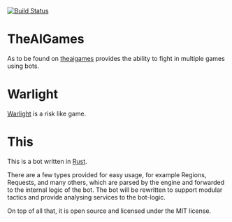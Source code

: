 [![Build Status](https://travis-ci.org/benaryorg/theaigames_warlight1.svg?branch=master)](https://travis-ci.org/benaryorg/theaigames_warlight1)

# TheAIGames

As to be found on [theaigames](https://theaigames.com) provides the ability to fight in multiple games using bots.

# Warlight

[Warlight](https://warlight.net) is a risk like game.

# This

This is a bot written in [Rust](https://rust-lang.org).

There are a few types provided for easy usage, for example Regions, Requests, and many others, which are parsed by the engine and forwarded to the internal logic of the bot.
The bot will be rewritten to support modular tactics and provide analysing services to the bot-logic.

On top of all that, it is open source and licensed under the MIT license.
